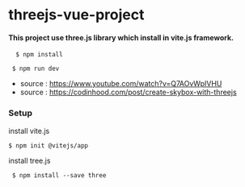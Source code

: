 # threejs-vue-project
#### This project use three.js library which install in vite.js framework.

```shell
  $ npm install 
  ```
 ```shell
  $ npm run dev
  ```
 
 
- source : https://www.youtube.com/watch?v=Q7AOvWpIVHU 
- source : https://codinhood.com/post/create-skybox-with-threejs

### Setup
install vite.js
  ```shell
  $ npm init @vitejs/app
  ```
  
install tree.js
 ```shell
  $ npm install --save three
  ```
